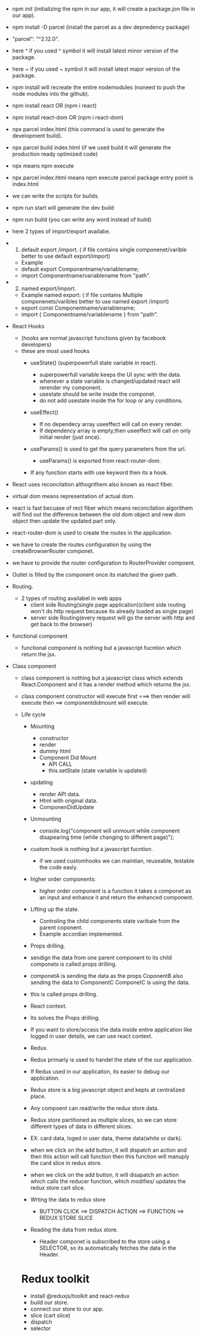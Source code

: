 - npm init (initializing the npm in our app, it will create a package.jon file in our app). 
- npm install -D parcel (install the parcel as a dev depnedency package) 
- "parcel": "^2.12.0".
- here ^ if you used ^ symbol it will install latest minor version of the package. 
- here ~ if you used ~ symbol it will install latest major version of the package.
- npm install will recreate the entire nodemodules (noneed to push the node modules into the github).
- npm install react OR (npm i react) 
- npm install react-dom OR (npm i react-dom)
- npx parcel index.html (this command is used to generate the development build). 
- npx parcel build index.html (if we used build it will generate the production ready optimized code)
- npx means npm execute
- npx parcel index.html means npm execute parcel package entry point is index.html
- we can write the scripts for builds.
- npm run start will generate the dev build
- npm run build (you can write any word instead of build)  


- here 2 types of import/export availabe.
- 1. default export /import.  ( if file contains single componenet/varible better to use default export/import)
    - Example
    - default export Componentname/variablename;
    - import Componentname/variablename from "path".

- 2. named export/import.
    - Example named export: ( if file contains Multiple componenets/varibles better to use named export /import)
    - export const Componentname/variablename;
    - import { Componentname/variablename } from "path".


- React Hooks
    - (hooks are normal javascript functions given by facebook developers)
    - these are most used hooks
      - useState() (superpowerfull state variable in react).
        - superpowerfull variable keeps the UI sync with the data.
        - whenever a state variable is changed/updated react will rerender my component.
        - usestate should be write inside the componet.
        - do not add usestate inside the for loop or any conditions. 

      - useEffect()  
        - If no dependecy array useeffect will call on every render.
        - If dependency array is empty,then useeffect will call on only initial render (just once).
      - useParams() is used to get the query parameters from the url.
        - useParams() is exported from react-router-dom.

      - If any function starts with use keyword then its a hook.

- React uses reconcilation althogrithem also known as react fiber.
- virtual dom means representation of actual dom.
- react is fast becuase of rect fiber which means reconcilation algorithem will find out the   difference between the old dom object and new dom object then update the updated part only.

- react-router-dom is used to create the routes in the application.
- we have to create the routes configuration by using the createBrowserRouter componet.
- we have to provide the router configuration to RouterProvider compoent.
- Outlet is filled by the component once its matched the given path. 


- Routing.
  - 2 types of routing availabel in web apps
    - client side Routing(single page application)(client side routing won't do http request because its already loaded as single page)
    - server side Routing(every request will go the server with http and get back to the browser)
- functional component 
  - functional component is nothing but a javascript fucntion which return the jsx.

- Class component 
  - class component is nothing but a javascript class which extends React.Component and it has  a render method which returns the jsx.
  - class component constructor will execute first ===> then render will execute then ==> componentdidmount will execute.

  - Life cycle
    - Mounting

      - constructor 
      - render
      -  dummy html
      - Component Did Mount
        - API CALL
        - this.setState (state variable is updated)

    - updating
      - render API data.
      - Html with original data.
      - ComponenDidUpdate
    
    - Unmounting
      - console.log("component will unmount while component disapearing time 
        (while changing to different page)");

    - custom hook is nothing but a javascript fucntion.
      - if we used customhooks we can maintian, reuseable, testable the code easly.  


    - higher order components:
      - higher order component is a function it takes a componet as an input and enhance it and return the enhanced component.

    - Lifting up the state.
      - Controling the child components state varibale from the parent coponent. 
      - Example accordian implemented.

    - Props drilling.
     - sendign the data from one parent component to its child componets is called props drilling.
     - componetA is sending the data as the props CoponentB also sending the data to ComponentC  ComponetC is using the data.
     - this is called props drilling.

     - React context.
      - Its solves the Props drilling.
      - If you want to store/access the data inside entire application like logged in user details, we can use react context.
      - Redux.
      - Redux primarly is used to handel the state of the our application.
      - If Redux used in our application, its easier to debug our application.

      - Redux store is a big javascript object and kepts at centralized place.
      - Any compoent can read/write the redux store data. 
      - Redux store partitioned as multiple slices, so we can store different types of data in different slices.
      - EX: card data, loged in user data, theme data(white or dark).


      - when we click on the add button, it will dispatch an action and then this action will call function then this function will manuply the card slice in redux store.
      - when we click on the add button, it will disapatch an action which calls the reducer function, which modifies/ updates the redux store cart slice.

      - Wrting the data to redux store
        - BUTTON CLICK ==> DISPATCH ACTION ==> FUNCTION ==> REDUX STORE SLICE 
      - Reading the data from redux store.
        - Header componet is subscribed to the store using a SELECTOR, so its automatically fetches the data in the Header.

      # Redux toolkit
       - install @reduxjs/toolkit and react-redux
       - build our store.
       - connect our store to our app.
       - slice (cart slice)
       - dispatch
       - selector 
    






